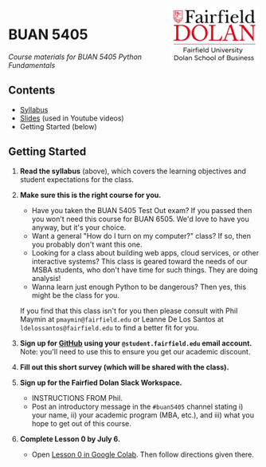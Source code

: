 <img src="https://github.com/christopherhuntley/BUAN5405-docs/blob/master/Slides/img/Dolan.png?raw=true" style="width:180px; float:right">

# BUAN 5405 
_Course materials for BUAN 5405 Python Fundamentals_
 
## Contents
 * [Syllabus](Syllabus.md)
 * [Slides](Slides/Readme.md) (used in Youtube videos)
 * Getting Started (below)

## Getting Started

1. **Read the syllabus** (above), which covers the learning objectives and student expectations for the class. 
2. **Make sure this is the right course for you.**  
   * Have you taken the BUAN 5405 Test Out exam? If you passed then you won't need this course for BUAN 6505. We'd love to have you anyway, but it's your choice. 
   * Want a general "How do I turn on my computer?" class? If so, then you probably don't want this one. 
   * Looking for a class about building web apps, cloud services, or other interactive systems? This class is geared toward the needs of our MSBA students, who don't have time for such things. They are doing analysis!
   * Wanna learn just enough Python to be dangerous? Then yes, this might be the class for you. 
   
   If you find that this class isn't for you then please consult with Phil Maymin at `pmaymin@fairfield.edu` or Leanne De Los Santos at `ldelossantos@fairfield.edu` to find a better fit for you. 
   
3. **Sign up for [GitHub](https://github.com) using your `@student.fairfield.edu` email account.** Note: you'll need to use this to ensure you get our academic discount. 
4. **Fill out this short survey (which will be shared with the class).**
5. **Sign up for the Fairfied Dolan Slack Workspace.** 
    * INSTRUCTIONS FROM Phil. 
    * Post an introductory message in the `#buan5405` channel stating i) your name, ii) your academic program (MBA, etc.), and iii) what you hope to get out of this course.  
6. **Complete Lesson 0 by July 6.**
    * Open [Lesson 0 in Google Colab](#). Then follow directions given there. 